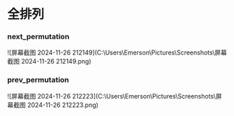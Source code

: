 # 全排列

### next_permutation

![屏幕截图 2024-11-26 212149](C:\Users\Emerson\Pictures\Screenshots\屏幕截图 2024-11-26 212149.png)

### prev_permutation

![屏幕截图 2024-11-26 212223](C:\Users\Emerson\Pictures\Screenshots\屏幕截图 2024-11-26 212223.png)